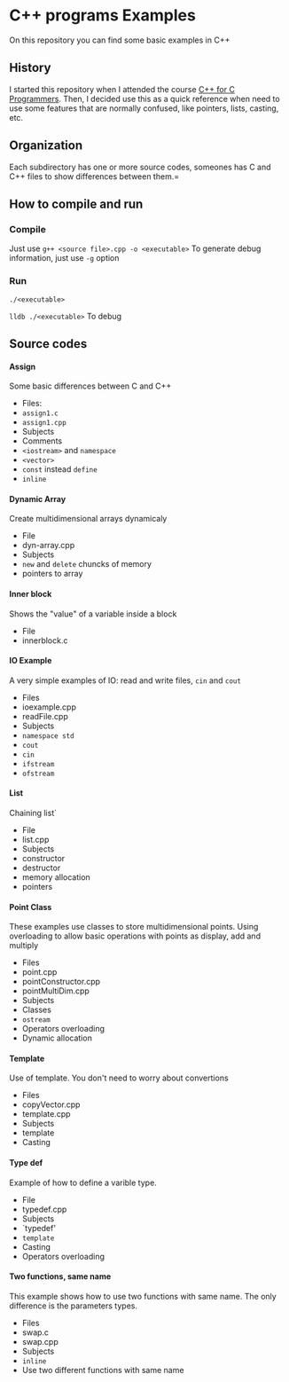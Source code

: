 # C++ programs Examples

On this repository you can find some basic examples in C++

## History

I started this repository when I attended the course [C++ for C Programmers](https://www.coursera.org/learn/c-plus-plus-a/home/welcome "Coursera").
Then, I decided use this as a quick reference when need to use some features that are normally confused, like pointers, lists, casting, etc.
## Organization
Each subdirectory has one or more source codes, someones has C and C++ files to show differences between them.=
## How to compile and run
### Compile
Just use `g++ <source file>.cpp -o <executable>` 
To generate debug information, just use `-g` option
### Run
`./<executable>`

`lldb ./<executable>` To debug

## Source codes
#### Assign
Some basic differences between C and C++

* Files: 
 * `assign1.c`
 * `assign1.cpp`
* Subjects
 * Comments
 * `<iostream>` and `namespace`
 * `<vector>`
 * `const` instead `define`
 * `inline`

#### Dynamic Array
Create multidimensional arrays dynamicaly

* File
 * dyn-array.cpp
* Subjects
 * `new` and `delete` chuncks of memory
 * pointers to array

#### Inner block
Shows the "value" of a variable inside a block

* File
 * innerblock.c

#### IO Example
A very simple examples of IO: read and write files, `cin` and `cout`

* Files
 * ioexample.cpp
 * readFile.cpp
* Subjects
 * `namespace std`
 * `cout`
 * `cin`
 * `ifstream`
 * `ofstream`

#### List
Chaining list`

* File
 * list.cpp
* Subjects
 * constructor
 * destructor
 * memory allocation
 * pointers

#### Point Class
These examples use classes to store multidimensional points. 
Using overloading to allow basic operations with points as display, add and multiply

 * Files
  * point.cpp
  * pointConstructor.cpp
  * pointMultiDim.cpp
* Subjects
 * Classes
 * `ostream`
 * Operators overloading
 * Dynamic allocation

#### Template
Use of template. You don't need to worry about convertions

* Files
 * copyVector.cpp
 * template.cpp
* Subjects
 * template
 * Casting

#### Type def
Example of how to define a varible type. 

* File
 * typedef.cpp
* Subjects
 * `typedef'
 * `template`
 * Casting
 * Operators overloading 

#### Two functions, same name
This example shows how to use two functions with same name. The only difference is the parameters types.

* Files
 * swap.c
 * swap.cpp
* Subjects
 * `inline`
 * Use two different functions with same name



